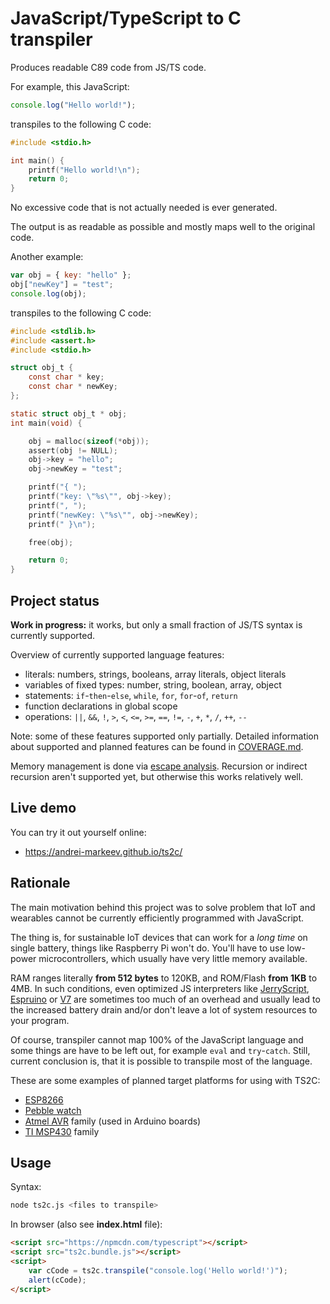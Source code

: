 JavaScript/TypeScript to C transpiler
=====================================

Produces readable C89 code from JS/TS code.

For example, this JavaScript:

```javascript
console.log("Hello world!");
```

transpiles to the following C code:

```c
#include <stdio.h>

int main() {
    printf("Hello world!\n");
    return 0;
}
```

No excessive code that is not actually needed is ever generated.

The output is as readable as possible and mostly maps well to the original code.

Another example:

```javascript
var obj = { key: "hello" };
obj["newKey"] = "test";
console.log(obj);
```

transpiles to the following C code:

```c
#include <stdlib.h>
#include <assert.h>
#include <stdio.h>

struct obj_t {
    const char * key;
    const char * newKey;
};

static struct obj_t * obj;
int main(void) {

    obj = malloc(sizeof(*obj));
    assert(obj != NULL);
    obj->key = "hello";
    obj->newKey = "test";

    printf("{ ");
    printf("key: \"%s\"", obj->key);
    printf(", ");
    printf("newKey: \"%s\"", obj->newKey);
    printf(" }\n");

    free(obj);

    return 0;
}
```


Project status
--------------

__**Work in progress:**__ it works, but only a small fraction of JS/TS syntax is currently supported.

Overview of currently supported language features:

 - literals: numbers, strings, booleans, array literals, object literals
 - variables of fixed types: number, string, boolean, array, object
 - statements: `if`-`then`-`else`, `while`, `for`, `for`-`of`, `return`
 - function declarations in global scope
 - operations: `||`, `&&`, `!`, `>`, `<`, `<=`, `>=`, `==`, `!=`, `-`, `+`, `*`, `/`, `++`, `--`

Note: some of these features supported only partially.
Detailed information about supported and planned features can be found in [COVERAGE.md](https://github.com/andrei-markeev/ts2c/blob/master/COVERAGE.md). 

Memory management is done via [escape analysis](https://en.wikipedia.org/wiki/Escape_analysis).
Recursion or indirect recursion aren't supported yet, but otherwise this works relatively well.

Live demo
---------

You can try it out yourself online:

 - https://andrei-markeev.github.io/ts2c/

Rationale
---------

The main motivation behind this project was to solve problem that IoT and wearables cannot be currently efficiently
programmed with JavaScript.

The thing is, for sustainable IoT devices that can work for a *long time* on single battery, things like
Raspberry Pi won't do. You'll have to use low-power microcontrollers, which usually have very little memory available.

RAM ranges literally **from 512 bytes** to 120KB, and ROM/Flash **from 1KB** to 4MB. In such conditions, even
optimized JS interpreters like [JerryScript](https://github.com/Samsung/jerryscript), 
[Espruino](https://github.com/espruino/Espruino) or [V7](https://github.com/cesanta/v7) are sometimes too 
much of an overhead and usually lead to the increased battery drain and/or don't leave a lot of system 
resources to your program.

Of course, transpiler cannot map 100% of the JavaScript language and some things are have to be left out,
for example `eval` and `try`-`catch`. Still, current conclusion is, that it is possible to transpile most of the
language. 

These are some examples of planned target platforms for using with TS2C:
 - [ESP8266](https://en.wikipedia.org/wiki/ESP8266)
 - [Pebble watch](https://en.wikipedia.org/wiki/Pebble_(watch))
 - [Atmel AVR](https://en.wikipedia.org/wiki/Atmel_AVR#Basic_families) family (used in Arduino boards)   
 - [TI MSP430](https://en.wikipedia.org/wiki/TI_MSP430) family


Usage
-----

Syntax:
```sh
node ts2c.js <files to transpile>
```

In browser (also see **index.html** file):
```html
<script src="https://npmcdn.com/typescript"></script>
<script src="ts2c.bundle.js"></script>
<script>
    var cCode = ts2c.transpile("console.log('Hello world!')");
    alert(cCode);
</script>
```
